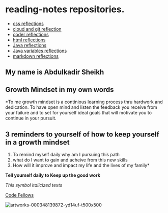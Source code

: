 

# reading-notes repositories.

- [css reflections](css.md)
- [cloud and git reflection](cloud-git.md)
- [coder reflections](coder'sreflection.md)
- [html reflections](html.md)
- [Java reflections](javareadingreflection.md)
- [Java variables reflections](javascriptvariablesreflections.md)
- [markdown reflections](markdown.md)

## My name is Abdulkadir Sheikh

## Growth Mindset in my own words

*To me growth mindset is a continious learning process thru hardwork and dedication. To have open mind and listen the feedback you receive from your failure and to set for yourself ideal goals that will motivate you to continue in your pursuit.

## 3 reminders to yourself of how to keep yourself in a growth mindset
1. To remind myself daily why am I pursuing this path
2. what do I want to gain and acheive from this new skills
3. How will it improve and impact my life and the lives of my family*

**Tell yourself daily to Keep up the good work**

*This symbol italicized texts*

[Code Fellows](https://www.codefellows.org)
  
  
![artworks-000348139872-yd14uf-t500x500](artworks-000348139872-yd14uf-t500x500)

